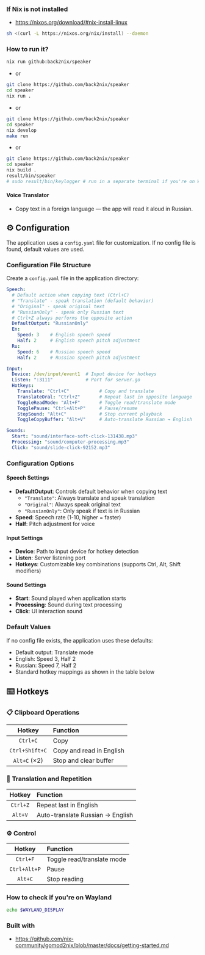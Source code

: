 ### If Nix is not installed
- https://nixos.org/download/#nix-install-linux
```bash
sh <(curl -L https://nixos.org/nix/install) --daemon
```

### How to run it?
```bash
nix run github:back2nix/speaker
```
- or
```bash
git clone https://github.com/back2nix/speaker
cd speaker
nix run .
```
- or
```bash
git clone https://github.com/back2nix/speaker
cd speaker
nix develop
make run
```
- or
```bash
git clone https://github.com/back2nix/speaker
cd speaker
nix build .
result/bin/speaker
# sudo result/bin/keylogger # run in a separate terminal if you're on Wayland instead of X11
```

#### Voice Translator
- Copy text in a foreign language — the app will read it aloud in Russian.

## ⚙️ Configuration

The application uses a `config.yaml` file for customization. If no config file is found, default values are used.

### Configuration File Structure

Create a `config.yaml` file in the application directory:

```yaml
Speech:
  # Default action when copying text (Ctrl+C)
  # "Translate" - speak translation (default behavior)
  # "Original" - speak original text
  # "RussianOnly" - speak only Russian text
  # Ctrl+Z always performs the opposite action
  DefaultOutput: "RussianOnly"
  En:
    Speed: 3    # English speech speed
    Half: 2     # English speech pitch adjustment
  Ru:
    Speed: 6    # Russian speech speed
    Half: 2     # Russian speech pitch adjustment

Input:
  Device: /dev/input/event1  # Input device for hotkeys
  Listen: ":3111"            # Port for server.go
  Hotkeys:
    Translate: "Ctrl+C"           # Copy and translate
    TranslateOral: "Ctrl+Z"       # Repeat last in opposite language
    ToggleReadMode: "Alt+F"       # Toggle read/translate mode
    TogglePause: "Ctrl+Alt+P"     # Pause/resume
    StopSound: "Alt+C"            # Stop current playback
    ToggleCopyBuffer: "Alt+V"     # Auto-translate Russian → English

Sounds:
  Start: "sound/interface-soft-click-131438.mp3"
  Processing: "sound/computer-processing.mp3"
  Click: "sound/slide-click-92152.mp3"
```

### Configuration Options

#### Speech Settings
- **DefaultOutput**: Controls default behavior when copying text
  - `"Translate"`: Always translate and speak translation
  - `"Original"`: Always speak original text
  - `"RussianOnly"`: Only speak if text is in Russian
- **Speed**: Speech rate (1-10, higher = faster)
- **Half**: Pitch adjustment for voice

#### Input Settings
- **Device**: Path to input device for hotkey detection
- **Listen**: Server listening port
- **Hotkeys**: Customizable key combinations (supports Ctrl, Alt, Shift modifiers)

#### Sound Settings
- **Start**: Sound played when application starts
- **Processing**: Sound during text processing
- **Click**: UI interaction sound

### Default Values
If no config file exists, the application uses these defaults:
- Default output: Translate mode
- English: Speed 3, Half 2
- Russian: Speed 7, Half 2
- Standard hotkey mappings as shown in the table below

## ⌨️ Hotkeys

### 📋 **Clipboard Operations**
| Hotkey | Function |
|:---:|:---|
| `Ctrl+C` | Copy |
| `Ctrl+Shift+C` | Copy and read in English |
| `Alt+C` (×2) | Stop and clear buffer |

### 🔄 **Translation and Repetition**
| Hotkey | Function |
|:---:|:---|
| `Ctrl+Z` | Repeat last in English |
| `Alt+V` | Auto-translate Russian → English |

### ⚙️ **Control**
| Hotkey | Function |
|:---:|:---|
| `Ctrl+F` | Toggle read/translate mode |
| `Ctrl+Alt+P` | Pause |
| `Alt+C` | Stop reading |

### How to check if you're on Wayland
```bash
echo $WAYLAND_DISPLAY
```

### Built with
- https://github.com/nix-community/gomod2nix/blob/master/docs/getting-started.md
